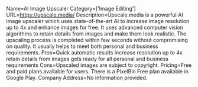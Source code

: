 Name=AI Image Upscaler
Category=['Image Editing']
URL=https://upscale.media/
Description=Upscale.media is a powerful AI image upscaler which uses state-of-the-art AI to increase image resolution up to 4x and enhance images for free. It uses advanced computer vision algorithms to retain details from images and make them look realistic. The upscaling process is completed within few seconds without compromising on quality. It usually helps to meet both personal and business requirements.
Pros=Quick automatic results increase resolution up to 4x retain details from images gets ready for all personal and business requirements
Cons=Upscaled images are subject to copyright.
Pricing=Free and paid plans available for users. There is a PixelBin Free plan available in Google Play.
Company Address=No information provided.
